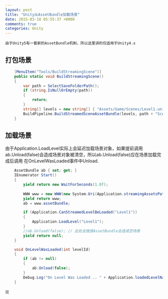 ```yaml
---
layout: post
title: "Unity从AssetBundle加载场景"
date: 2015-03-18 05:55:37 +0000
comments: true
categories: Unity
---
```


`由于Unity5有一套新的AssetBundle机制，所以这里讲的仅适用于Unity4.x`

## 打包场景

```csharp
    [MenuItem("Tools/BuildStreamingScene")]
    public static void BuildStreamingScene()
    {
        var path = SelectSaveFolderPath();
        if (string.IsNullOrEmpty(path))
        {
            return;
        }
        string[] levels = new string[] { "Assets/Game/Scenes/Level1.unity" };
        BuildPipeline.BuildStreamedSceneAssetBundle(levels, path + "Scenes.ab", BuildTarget.Android, BuildOptions.BuildAdditionalStreamedScenes);
    }
```

## 加载场景

由于Application.LoadLevel实际上会延迟加载场景对象，如果提前调用ab.Unload(false)会造成场景对象被清空，所以ab.Unload(false)应在场景加载完成后调用 在OnLevelWasLoaded事件中Unload.

```csharp
    AssetBundle ab { set; get; }
    IEnumerator Start()
    {
        yield return new WaitForSeconds(1.0f);
     
        WWW www = new WWW(new System.Uri(Application.streamingAssetsPath + "/scenes/Scenes.ab").AbsoluteUri);
        yield return www;
        ab = www.assetBundle;

        if (Application.CanStreamedLevelBeLoaded("Level1"))
        {
            Application.LoadLevel("Level1");
        }
        //ab.Unload(false); // 此处会施放AssetBundle会造成空场景
        yield return null;
    }

    void OnLevelWasLoaded(int levelId)
    {
        if (ab != null)
        {
            ab.Unload(false);
        }
        Debug.Log("On Level Was Loaded .. " + Application.loadedLevelName);
    }
```

`完`